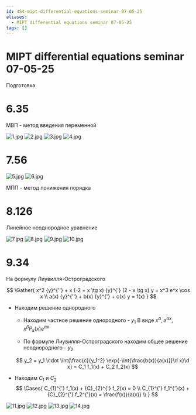 ```yaml
---
id: 454-mipt-differential-equations-seminar-07-05-25
aliases:
  - MIPT differential equations seminar 07-05-25
tags: []
---
```


# MIPT differential equations seminar 07-05-25

Подготовка

# 6.35

МВП - метод введения переменной

![1.jpg](assets/imgs/07-05-25_16-02-25_518_IMG_20250507_155109.jpg)
![2.jpg](assets/imgs/07-05-25_16-02-25_913_IMG_20250507_155601.jpg)
![3.jpg](assets/imgs/07-05-25_16-02-25_433_IMG_20250507_155606.jpg)
![4.jpg](assets/imgs/07-05-25_16-02-25_299_IMG_20250507_160015.jpg)

# 7.56

![5.jpg](assets/imgs/07-05-25_16-40-38_632_IMG_20250507_162513.jpg)
![6.jpg](assets/imgs/07-05-25_16-40-38_030_IMG_20250507_162517.jpg)

МПП - метод понижения порядка

# 8.126

Линейное неоднородное уравнение

![7.jpg](assets/imgs/07-05-25_16-40-38_574_IMG_20250507_163031.jpg)
![8.jpg](assets/imgs/07-05-25_16-40-38_166_IMG_20250507_163036.jpg)
![9.jpg](assets/imgs/07-05-25_16-40-38_786_IMG_20250507_163812.jpg)
![10.jpg](assets/imgs/07-05-25_16-40-38_369_IMG_20250507_163915.jpg)

# 9.34

На формулу Лиувилля-Остроградского

$$
\Gather{
x^2 {y}^{''} + x (-2 + x \tg x) {y}^{'} (2 - x \tg x) y = x^3 e^x \cos x \\
a(x) {y}^{''} + b(x) {y}^{'} + c(x) y = f(x)
}
$$

- Находим решение однородного

  - Находим частное решение однородного - $y_1$
    В виде $x^\alpha, e^{\alpha x}, x^\beta P_k(x) e^{\alpha x}$

  - По формуле Лиувилля-Остроградского находим общее решение неоднородного - $y_2$

  $$
  y_2 = y_1 \cdot \int{\frac{c}{y_1^2} \exp{-\int{\frac{b(x)}{a(x)}}\d x}\d x} = C_1 f_1(x) + C_2 f_2(x)
  $$

- Находим $C_1$ и $C_2$
  $$
  \Cases{
  C_{1}^{'} f_1(x) + {C}_{2}^{'} f_2(x) = 0 \\
  C_{1}^{'} f_1^{'}(x) + {C}_{2}^{'} f_2^{'}(x) = \frac{f(x)}{a(x)} \\
  }
  $$

![11.jpg](assets/imgs/07-05-25_17-09-15_649_IMG_20250507_165213.jpg)
![12.jpg](assets/imgs/07-05-25_17-09-15_516_IMG_20250507_165219.jpg)
![13.jpg](assets/imgs/07-05-25_17-09-15_675_IMG_20250507_165232.jpg)
![14.jpg](assets/imgs/07-05-25_17-09-15_653_IMG_20250507_165545.jpg)
